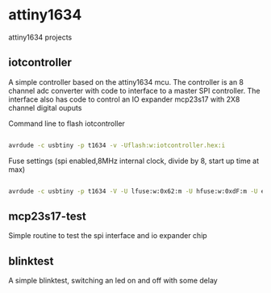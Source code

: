 # attiny1634
attiny1634 projects 

## iotcontroller

  A simple controller based on the attiny1634 mcu. The controller is an 8 channel adc converter with code to interface to a master SPI controller.
  The interface also has code to control an IO expander mcp23s17 with 2X8 channel digital ouputs

  Command line to flash iotcontroller

  ```bash

  avrdude -c usbtiny -p t1634 -v -Uflash:w:iotcontroller.hex:i

  ```

  Fuse settings (spi enabled,8MHz internal clock, divide by 8, start up time at max)

  ```bash

  avrdude -c usbtiny -p t1634 -V -U lfuse:w:0x62:m -U hfuse:w:0xdF:m -U efuse:w:0xFF:m

  ```

## mcp23s17-test
 
  Simple routine to test the spi interface and io expander chip

## blinktest

  A simple blinktest, switching an led on and off with some delay
